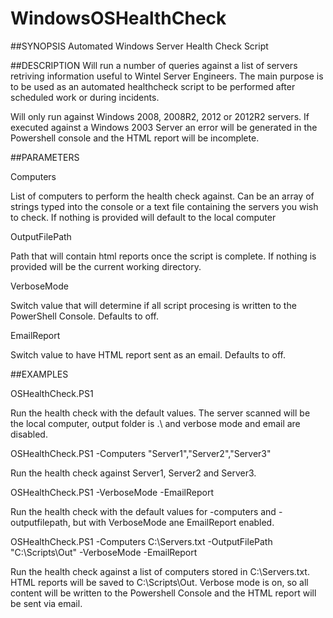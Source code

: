 # WindowsOSHealthCheck
##SYNOPSIS
Automated Windows Server Health Check Script

##DESCRIPTION
Will run a number of queries against a list of servers retriving information useful to Wintel Server Engineers. The main purpose is to be used as an automated healthcheck script to be performed after scheduled work or during incidents.

Will only run against Windows 2008, 2008R2, 2012 or 2012R2 servers. If executed against a Windows 2003 Server an error will be generated in the Powershell console and the HTML report will be incomplete.

##PARAMETERS

Computers

List of computers to perform the health check against. Can be an array of strings typed into the console or a text file containing the servers you wish to check. If nothing is provided will default to the local computer

OutputFilePath

Path that will contain html reports once the script is complete. If nothing is provided will be the current working directory.

VerboseMode

Switch value that will determine if all script procesing is written to the PowerShell Console. Defaults to off.

EmailReport

Switch value to have HTML report sent as an email. Defaults to off. 

##EXAMPLES

OSHealthCheck.PS1

Run the health check with the default values. The server scanned will be the local computer, output folder is .\ and verbose mode and email are disabled.


OSHealthCheck.PS1 -Computers "Server1","Server2","Server3"

Run the health check against Server1, Server2 and Server3. 


OSHealthCheck.PS1 -VerboseMode -EmailReport

Run the health check with the default values for -computers and -outputfilepath, but with VerboseMode ane EmailReport enabled.


OSHealthCheck.PS1 -Computers C:\Servers.txt -OutputFilePath "C:\Scripts\Out" -VerboseMode -EmailReport

Run the health check against a list of computers stored in C:\Servers.txt. HTML reports will be saved to C:\Scripts\Out. Verbose mode is on, so all content will be written to the Powershell Console and the HTML report will be sent via email.
